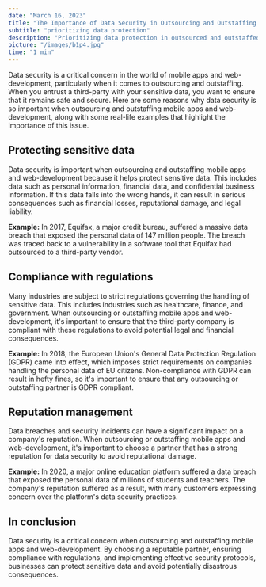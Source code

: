 ```yaml
---
date: "March 16, 2023"
title: "The Importance of Data Security in Outsourcing and Outstaffing mobile apps and web-development"
subtitle: "prioritizing data protection"
description: "Prioritizing data protection in outsourced and outstaffed mobile apps and web-development processes."
picture: "/images/b1p4.jpg"
time: "1 min"
---
```

Data security is a critical concern in the world of mobile apps and web-development, particularly when it comes to outsourcing and outstaffing. When you entrust a third-party with your sensitive data, you want to ensure that it remains safe and secure. Here are some reasons why data security is so important when outsourcing and outstaffing mobile apps and web-development, along with some real-life examples that highlight the importance of this issue.
## Protecting sensitive data
Data security is important when outsourcing and outstaffing mobile apps and web-development because it helps protect sensitive data. This includes data such as personal information, financial data, and confidential business information. If this data falls into the wrong hands, it can result in serious consequences such as financial losses, reputational damage, and legal liability.

**Example:** In 2017, Equifax, a major credit bureau, suffered a massive data breach that exposed the personal data of 147 million people. The breach was traced back to a vulnerability in a software tool that Equifax had outsourced to a third-party vendor.

## Compliance with regulations
Many industries are subject to strict regulations governing the handling of sensitive data. This includes industries such as healthcare, finance, and government. When outsourcing or outstaffing mobile apps and web-development, it's important to ensure that the third-party company is compliant with these regulations to avoid potential legal and financial consequences.

**Example:** In 2018, the European Union's General Data Protection Regulation (GDPR) came into effect, which imposes strict requirements on companies handling the personal data of EU citizens. Non-compliance with GDPR can result in hefty fines, so it's important to ensure that any outsourcing or outstaffing partner is GDPR compliant.

## Reputation management

Data breaches and security incidents can have a significant impact on a company's reputation. When outsourcing or outstaffing mobile apps and web-development, it's important to choose a partner that has a strong reputation for data security to avoid reputational damage.

**Example:** In 2020, a major online education platform suffered a data breach that exposed the personal data of millions of students and teachers. The company's reputation suffered as a result, with many customers expressing concern over the platform's data security practices.

## In conclusion
Data security is a critical concern when outsourcing and outstaffing mobile apps and web-development. By choosing a reputable partner, ensuring compliance with regulations, and implementing effective security protocols, businesses can protect sensitive data and avoid potentially disastrous consequences.
